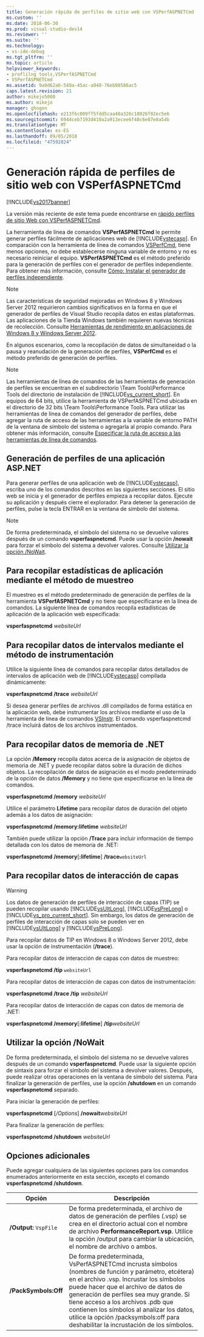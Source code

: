 ```yaml
---
title: Generación rápida de perfiles de sitio web con VSPerfASPNETCmd | Microsoft Docs
ms.custom: ''
ms.date: 2018-06-30
ms.prod: visual-studio-dev14
ms.reviewer: ''
ms.suite: ''
ms.technology:
- vs-ide-debug
ms.tgt_pltfrm: ''
ms.topic: article
helpviewer_keywords:
- proflilng tools,VSPerfASPNETCmd
- VSPerfASPNETCmd
ms.assetid: 9a9d62a6-549a-45ac-a948-76eb98586ac5
caps.latest.revision: 21
author: mikejo5000
ms.author: mikejo
manager: ghogen
ms.openlocfilehash: e213f6c009ff5fdd5caa48a326c18026f02ec5e6
ms.sourcegitcommit: 6944ceb7193d410a2a913ecee6f40c6e87e8a54b
ms.translationtype: MT
ms.contentlocale: es-ES
ms.lasthandoff: 09/05/2018
ms.locfileid: "47592824"
---
```

# <a name="rapid-web-site-profiling-with-vsperfaspnetcmd"></a>Generación rápida de perfiles de sitio web con VSPerfASPNETCmd
[!INCLUDE[vs2017banner](../includes/vs2017banner.md)]

La versión más reciente de este tema puede encontrarse en [rápido perfiles de sitio Web con VSPerfASPNETCmd](https://docs.microsoft.com/visualstudio/profiling/rapid-web-site-profiling-with-vsperfaspnetcmd).  
  
La herramienta de línea de comandos **VSPerfASPNETCmd** le permite generar perfiles fácilmente de aplicaciones web de [!INCLUDE[vstecasp](../includes/vstecasp-md.md)]. En comparación con la herramienta de línea de comandos [VSPerfCmd](../profiling/vsperfcmd.md), tiene menos opciones, no debe establecerse ninguna variable de entorno y no es necesario reiniciar el equipo. **VSPerfASPNETCmd** es el método preferido para la generación de perfiles con el generador de perfiles independiente. Para obtener más información, consulte [Cómo: Instalar el generador de perfiles independiente](../profiling/how-to-install-the-stand-alone-profiler.md).  
  
> [!NOTE]
>  Las características de seguridad mejoradas en Windows 8 y Windows Server 2012 requirieron cambios significativos en la forma en que el generador de perfiles de Visual Studio recopila datos en estas plataformas. Las aplicaciones de la Tienda Windows también requieren nuevas técnicas de recolección. Consulte [Herramientas de rendimiento en aplicaciones de Windows 8 y Windows Server 2012](../profiling/performance-tools-on-windows-8-and-windows-server-2012-applications.md).  
  
 En algunos escenarios, como la recopilación de datos de simultaneidad o la pausa y reanudación de la generación de perfiles, **VSPerfCmd** es el método preferido de generación de perfiles.  
  
> [!NOTE]
>  Las herramientas de línea de comandos de las herramientas de generación de perfiles se encuentran en el subdirectorio \Team Tools\Performance Tools del directorio de instalación de [!INCLUDE[vs_current_short](../includes/vs-current-short-md.md)]. En equipos de 64 bits, utilice la herramienta de VSPerfASPNETCmd ubicada en el directorio de 32 bits \Team Tools\Performance Tools. Para utilizar las herramientas de línea de comandos del generador de perfiles, debe agregar la ruta de acceso de las herramientas a la variable de entorno PATH de la ventana de símbolo del sistema o agregarla al propio comando. Para obtener más información, consulte [Especificar la ruta de acceso a las herramientas de línea de comandos](../profiling/specifying-the-path-to-profiling-tools-command-line-tools.md).  
  
## <a name="profiling-an-aspnet-application"></a>Generación de perfiles de una aplicación ASP.NET  
 Para generar perfiles de una aplicación web de [!INCLUDE[vstecasp](../includes/vstecasp-md.md)], escriba uno de los comandos descritos en las siguientes secciones. El sitio web se inicia y el generador de perfiles empieza a recopilar datos. Ejecute su aplicación y después cierre el explorador. Para detener la generación de perfiles, pulse la tecla ENTRAR en la ventana de símbolo del sistema.  
  
> [!NOTE]
>  De forma predeterminada, el símbolo del sistema no se devuelve valores después de un comando **vsperfaspnetcmd**. Puede usar la opción **/nowait** para forzar el símbolo del sistema a devolver valores. Consulte [Utilizar la opción /NoWait](#UsingNoWait).  
  
## <a name="to-collect-application-statistics-by-using-the-sampling-method"></a>Para recopilar estadísticas de aplicación mediante el método de muestreo  
 El muestreo es el método predeterminado de generación de perfiles de la herramienta **VSPerfASPNETCmd** y no tiene que especificarse en la línea de comandos. La siguiente línea de comandos recopila estadísticas de aplicación de la aplicación web especificada:  
  
 **vsperfaspnetcmd**  *websiteUrl*  
  
## <a name="to-collect-detailed-timing-data-by-using-the-instrumentation-method"></a>Para recopilar datos de intervalos mediante el método de instrumentación  
 Utilice la siguiente línea de comandos para recopilar datos detallados de intervalos de aplicación web de [!INCLUDE[vstecasp](../includes/vstecasp-md.md)] compilada dinámicamente:  
  
 **vsperfaspnetcmd /trace**  *websiteUrl*  
  
 Si desea generar perfiles de archivos .dll compilados de forma estática en la aplicación web, debe instrumentar los archivos mediante el uso de la herramienta de línea de comandos [VSInstr](../profiling/vsinstr.md). El comando vsperfaspnetcmd /trace incluirá datos de los archivos instrumentados.  
  
## <a name="to-collect-net-memory-data"></a>Para recopilar datos de memoria de .NET  
 La opción **/Memory** recopila datos acerca de la asignación de objetos de memoria de .NET y puede recopilar datos sobre la duración de dichos objetos. La recopilación de datos de asignación es el modo predeterminado de la opción de datos **/Memory** y no tiene que especificarse en la línea de comandos.  
  
 **vsperfaspnetcmd /memory** *websiteUrl*  
  
 Utilice el parámetro **Lifetime** para recopilar datos de duración del objeto además a los datos de asignación:  
  
 **vsperfaspnetcmd /memory:lifetime** *websiteUrl*  
  
 También puede utilizar la opción **/Trace** para incluir información de tiempo detallada con los datos de memoria de .NET:  
  
 **vsperfaspnetcmd /memory**[**:lifetime**] **/trace**`websiteUrl`  
  
## <a name="to-collect-tier-interaction-data"></a>Para recopilar datos de interacción de capas  
  
> [!WARNING]
>  Los datos de generación de perfiles de interacción de capas (TIP) se pueden recopilar usando [!INCLUDE[vsUltLong](../includes/vsultlong-md.md)], [!INCLUDE[vsPreLong](../includes/vsprelong-md.md)] o [!INCLUDE[vs_pro_current_short](../includes/vs-pro-current-short-md.md)]. Sin embargo, los datos de generación de perfiles de interacción de capas solo se pueden ver en [!INCLUDE[vsUltLong](../includes/vsultlong-md.md)] y [!INCLUDE[vsPreLong](../includes/vsprelong-md.md)].  
>   
>  Para recopilar datos de TIP en Windows 8 o Windows Server 2012, debe usar la opción de instrumentación (**/trace**).  
  
 Para recopilar datos de interacción de capas con datos de muestreo:  
  
 **vsperfaspnetcmd /tip** `websiteUrl`  
  
 Para recopilar datos de interacción de capas con datos de instrumentación:  
  
 **vsperfaspnetcmd /trace /tip** *websiteUrl*  
  
 Para recopilar datos de interacción de capas con datos de memoria de .NET:  
  
 **vsperfaspnetcmd /memory**[**:lifetime**] **/tip**_websiteUrl_  
  
##  <a name="UsingNoWait"></a> Utilizar la opción /NoWait  
 De forma predeterminada, el símbolo del sistema no se devuelve valores después de un comando **vsperfaspnetcmd**. Puede usar la siguiente opción de sintaxis para forzar el símbolo del sistema a devolver valores. Después, puede realizar otras operaciones en la ventana de símbolo del sistema. Para finalizar la generación de perfiles, use la opción **/shutdown** en un comando **vsperfaspnetcmd** separado.  
  
 Para iniciar la generación de perfiles:  
  
 **vsperfaspnetcmd** [*/Options*] **/nowait**_websiteUrl_  
  
 Para finalizar la generación de perfiles:  
  
 **vsperfaspnetcmd /shutdown** *websiteUrl*  
  
## <a name="additional-options"></a>Opciones adicionales  
 Puede agregar cualquiera de las siguientes opciones para los comandos enumerados anteriormente en esta sección, excepto el comando **vsperfaspnetcmd /shutdown**.  
  
|Opción|Descripción|  
|------------|-----------------|  
|**/Output:** `VspFile`|De forma predeterminada, el archivo de datos de generación de perfiles (.vsp) se crea en el directorio actual con el nombre de archivo **PerformanceReport.vsp**. Utilice la opción /output para cambiar la ubicación, el nombre de archivo o ambos.|  
|**/PackSymbols:Off**|De forma predeterminada, VsPerfASPNETCmd incrusta símbolos (nombres de función y parámetro, etcétera) en el archivo .vsp. Incrustar los símbolos puede hacer que el archivo de datos de generación de perfiles sea muy grande. Si tiene acceso a los archivos .pdb que contienen los símbolos al analizar los datos, utilice la opción /packsymbols:off para deshabilitar la incrustación de los símbolos.|



